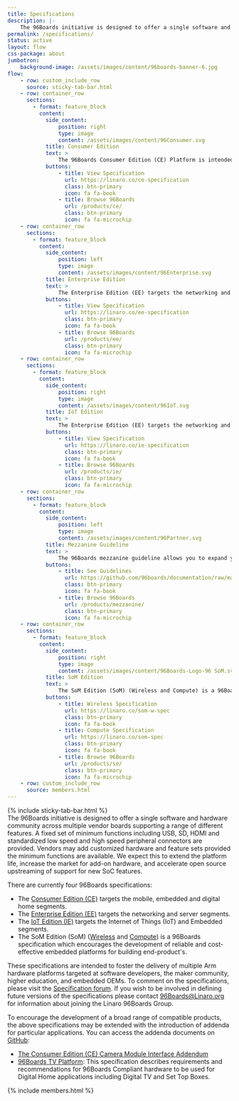 ```yaml
---
title: Specifications
description: |-
    The 96Boards initiative is designed to offer a single software and hardware community across multiple vendor boards supporting a range of different features.
permalink: /specifications/
status: active
layout: flow
css-package: about
jumbotron:
    background-image: /assets/images/content/96boards-banner-6.jpg
flow:
    - row: custom_include_row
      source: sticky-tab-bar.html
    - row: container_row
      sections:
        - format: feature_block
          content:
            side_content:
                position: right
                type: image
                content: /assets/images/content/96Consumer.svg
            title: Consumer Edition
            text: >
                The 96Boards Consumer Edition (CE) Platform is intended to support Low cost Single Board Computer use, Open Source community software development, Maker community, Embedded System OEMs requiring low cost off-the-shelf CPU modules and Community engineering activities.
            buttons: 
                - title: View Specification
                  url: https://linaro.co/ce-specification
                  class: btn-primary
                  icon: fa fa-book
                - title: Browse 96Boards
                  url: /products/ce/
                  class: btn-primary
                  icon: fa fa-microchip
    - row: container_row
      sections:
        - format: feature_block
          content:
            side_content:
                position: left
                type: image
                content: /assets/images/content/96Enterprise.svg
            title: Enterprise Edition
            text: >
                The Enterprise Edition (EE) targets the networking and server segments.
            buttons: 
                - title: View Specification
                  url: https://linaro.co/ee-specification
                  class: btn-primary
                  icon: fa fa-book
                - title: Browse 96Boards
                  url: /products/ee/
                  class: btn-primary
                  icon: fa fa-microchip
    - row: container_row
      sections:
        - format: feature_block
          content:
            side_content:
                position: right
                type: image
                content: /assets/images/content/96IoT.svg
            title: IoT Edition
            text: >
                The Enterprise Edition (EE) targets the networking and server segments.
            buttons: 
                - title: View Specification
                  url: https://linaro.co/ie-specification
                  class: btn-primary
                  icon: fa fa-book
                - title: Browse 96Boards
                  url: /products/ie/
                  class: btn-primary
                  icon: fa fa-microchip
    - row: container_row
      sections:
        - format: feature_block
          content:
            side_content:
                position: left
                type: image
                content: /assets/images/content/96Partner.svg
            title: Mezzanine Guideline
            text: >
                The 96Boards mezzanine guideline allows you to expand your **Consumer Edition** or **Enterprise Edition** 96Boards with new interfaces for IoT, industrial control, and other embedded applications. See the mezzanine guidelines for some helpful resources.
            buttons: 
                - title: See Guidelines
                  url: https://github.com/96boards/documentation/raw/master/mezzanine/files/mezzanine-design-guidelines.pdf
                  class: btn-primary
                  icon: fa fa-book
                - title: Browse 96Boards
                  url: /products/mezzanine/
                  class: btn-primary
                  icon: fa fa-microchip
    - row: container_row
      sections:
        - format: feature_block
          content:
            side_content:
                position: right
                type: image
                content: /assets/images/content/96Boards-Logo-96 SoM.svg
            title: SoM Edition
            text: >
                The SoM Edition (SoM) (Wireless and Compute) is a 96Boards specification which encourages the development of reliable and cost-effective embedded platforms for building end-products.
            buttons: 
                - title: Wireless Specification
                  url: https://linaro.co/som-w-spec
                  class: btn-primary
                  icon: fa fa-book
                - title: Compute Specification
                  url: https://linaro.co/som-spec
                  class: btn-primary
                  icon: fa fa-book
                - title: Browse 96Boards
                  url: /products/se/
                  class: btn-primary
                  icon: fa fa-microchip
    - row: custom_include_row
      source: members.html
---
```

<div class="row" id="content-container">
{% include sticky-tab-bar.html %}
<div class="container" markdown="1">
The 96Boards initiative is designed to offer a single software and hardware community across multiple vendor boards supporting a range of different features. A fixed set of minimum functions including USB, SD, HDMI and standardized low speed and high speed peripheral connectors are provided. Vendors may add customized hardware and feature sets provided the minimum functions are available. We expect this to extend the platform life, increase the market for add-on hardware, and accelerate open source upstreaming of support for new SoC features.

There are currently four 96Boards specifications:

* The [Consumer Edition (CE)](https://linaro.co/ce-specification) targets the mobile, embedded and digital home segments.
* The [Enterprise Edition (EE)](https://linaro.co/ee-specification) targets the networking and server segments.
* The [IoT Edition (IE)](https://linaro.co/ie-specification) targets the Internet of Things (IoT) and Embedded segments.
* The SoM Edition (SoM) ([Wireless](https://linaro.co/som-w-spec) and [Compute](https://linaro.co/som-spec)) is a 96Boards specification which encourages the development of reliable and cost-effective embedded platforms for building end-product's.

These specifications are intended to foster the delivery of multiple Arm hardware platforms targeted at software developers, the maker community, higher education, and embedded OEMs. To comment on the specifications, please visit the [Specification forum](https://discuss.96boards.org/c/specification/). If you wish to be involved in defining future versions of the specifications please contact [96Boards@Linaro.org](mailto:96Boards@Linaro.org) for information about joining the Linaro 96Boards Group.

To encourage the development of a broad range of compatible products, the above specifications may be extended with the introduction of addenda for particular applications. You can access the addenda documents on [GitHub](https://github.com/96boards/documentation/tree/master/Specifications/Addenda):

* [The Consumer Edition (CE) Camera Module Interface Addendum](https://linaro.co/camera-spec)
* [96Boards TV Platform](https://linaro.co/tv-specification): This specification describes requirements and recommendations for 96Boards Compliant hardware to be used for Digital Home applications including Digital TV and Set Top Boxes.
</div>
</div>

{% include members.html %}
